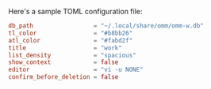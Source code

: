 Here's a sample TOML configuration file:

```toml
db_path                 = "~/.local/share/omm/omm-w.db"
tl_color                = "#b8bb26"
atl_color               = "#fabd2f"
title                   = "work"
list_density            = "spacious"
show_context            = false
editor                  = "vi -u NONE"
confirm_before_deletion = false
```
